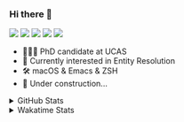 ### Hi there 👋

[![](https://img.shields.io/badge/-Email-325180?logo=maildotru&logoColor=white&style=flat-square)](mailto:hi@wang.tianshu.me)
[![](https://img.shields.io/badge/-GitHub-black?logo=GitHub&style=flat-square)](https://github.com/tshu-w)
[![](https://img.shields.io/badge/-Telegram-26a5e4?labelColor=fafafa&logo=telegram&style=flat-square)](https://t.me/tshu_w) 
[![](https://img.shields.io/badge/-Twitter-1da1f2?logo=Twitter&logoColor=white&style=flat-square)](https://twitter.com/tshu_w)
[![](https://komarev.com/ghpvc/?username=tshu-w&color=blueviolet&style=flat-square)]()



- 🧑🏻‍🎓 PhD candidate at UCAS
- 🔭 Currently interested in Entity Resolution
- 🛠 macOS & Emacs & ZSH
- 🚧 Under construction...

<details>

<summary>GitHub Stats</summary>

![Tianshu's GitHub stats](https://github-readme-stats.vercel.app/api?username=tshu-w&show_icons=true&theme=buefy&count_private=true)
  
</details>


<details>
  <summary>Wakatime Stats</summary>

  Currently, files accessed by tramp cannot be tracked by wakatime, see https://github.com/wakatime/wakatime-mode/issues/27
  <br>
  
<!--START_SECTION:waka-->
![Code Time](http://img.shields.io/badge/Code%20Time-6%2C145%20hrs%2054%20mins-blue)

**I'm an Early 🐤** 

```text
🌞 Morning    80 commits     ████░░░░░░░░░░░░░░░░░░░░░   17.98% 
🌆 Daytime    226 commits    ████████████░░░░░░░░░░░░░   50.79% 
🌃 Evening    131 commits    ███████░░░░░░░░░░░░░░░░░░   29.44% 
🌙 Night      8 commits      ░░░░░░░░░░░░░░░░░░░░░░░░░   1.8%

```
📅 **I'm Most Productive on Tuesday** 

```text
Monday       77 commits     ████░░░░░░░░░░░░░░░░░░░░░   17.3% 
Tuesday      104 commits    █████░░░░░░░░░░░░░░░░░░░░   23.37% 
Wednesday    51 commits     ██░░░░░░░░░░░░░░░░░░░░░░░   11.46% 
Thursday     43 commits     ██░░░░░░░░░░░░░░░░░░░░░░░   9.66% 
Friday       68 commits     ███░░░░░░░░░░░░░░░░░░░░░░   15.28% 
Saturday     61 commits     ███░░░░░░░░░░░░░░░░░░░░░░   13.71% 
Sunday       41 commits     ██░░░░░░░░░░░░░░░░░░░░░░░   9.21%

```


📊 **This Week I Spent My Time On** 

```text
💬 Programming Languages: 
sh                       3 hrs 4 mins        █████████████████████████   100.0%

🔥 Editors: 
Zsh                      3 hrs 4 mins        █████████████████████████   100.0%

🐱‍💻 Projects: 
Terminal                 2 hrs 51 mins       ███████████████████████░░   92.78% 
universal-blocker        13 mins             █░░░░░░░░░░░░░░░░░░░░░░░░   7.22%

💻 Operating System: 
Mac                      2 hrs 9 mins        █████████████████░░░░░░░░   70.11% 
Linux                    55 mins             ███████░░░░░░░░░░░░░░░░░░   29.89%

```

**I Mostly Code in Python** 

```text
Python                   11 repos            ████████████░░░░░░░░░░░░░   50.0% 
HTML                     2 repos             ██░░░░░░░░░░░░░░░░░░░░░░░   9.09% 
Emacs Lisp               2 repos             ██░░░░░░░░░░░░░░░░░░░░░░░   9.09% 
JavaScript               2 repos             ██░░░░░░░░░░░░░░░░░░░░░░░   9.09% 
TeX                      2 repos             ██░░░░░░░░░░░░░░░░░░░░░░░   9.09%

```



 Last Updated on 01/12/2022 08:06:48 UTC
<!--END_SECTION:waka-->
</details>
